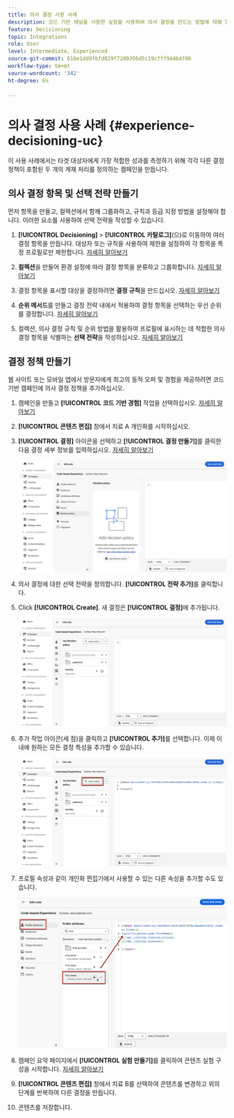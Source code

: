 ```yaml
---
title: 의사 결정 사용 사례
description: 코드 기반 채널을 사용한 실험을 사용하여 의사 결정을 만드는 방법에 대해 알아봅니다
feature: Decisioning
topic: Integrations
role: User
level: Intermediate, Experienced
source-git-commit: 616e1dd9fbfd029f7209356d5c19cfff9d4b4f06
workflow-type: tm+mt
source-wordcount: '342'
ht-degree: 6%

---
```


# 의사 결정 사용 사례 {#experience-decisioning-uc}

이 사용 사례에서는 타겟 대상자에게 가장 적합한 성과를 측정하기 위해 각각 다른 결정 정책이 포함된 두 개의 게재 처리를 정의하는 캠페인을 만듭니다.

## 의사 결정 항목 및 선택 전략 만들기

먼저 항목을 만들고, 컬렉션에서 함께 그룹화하고, 규칙과 등급 지정 방법을 설정해야 합니다. 이러한 요소를 사용하여 선택 전략을 작성할 수 있습니다.

1. **[!UICONTROL Decisioning]** > **[!UICONTROL 카탈로그]**(으)로 이동하여 여러 결정 항목을 만듭니다. 대상자 또는 규칙을 사용하여 제한을 설정하여 각 항목을 특정 프로필로만 제한합니다. [자세히 알아보기](items.md)

   <!--
   1. From the items list, click the **[!UICONTROL Edit schema]** button  and edit the custom attributes if needed. [Learn how to work with catalogs](catalogs.md)-->

1. **컬렉션**&#x200B;을 만들어 환경 설정에 따라 결정 항목을 분류하고 그룹화합니다. [자세히 알아보기](collections.md)

1. 결정 항목을 표시할 대상을 결정하려면 **결정 규칙**&#x200B;을 만드십시오. [자세히 알아보기](rules.md)

1. **순위 메서드**&#x200B;를 만들고 결정 전략 내에서 적용하여 결정 항목을 선택하는 우선 순위를 결정합니다. [자세히 알아보기](ranking.md)

1. 컬렉션, 의사 결정 규칙 및 순위 방법을 활용하여 프로필에 표시하는 데 적합한 의사 결정 항목을 식별하는 **선택 전략**&#x200B;을 작성하십시오. [자세히 알아보기](selection-strategies.md)

## 결정 정책 만들기

웹 사이트 또는 모바일 앱에서 방문자에게 최고의 동적 오퍼 및 경험을 제공하려면 코드 기반 캠페인에 의사 결정 정책을 추가하십시오.

<!--Define two delivery treatments each containing a different decision policy.-->

1. 캠페인을 만들고 **[!UICONTROL 코드 기반 경험]** 작업을 선택하십시오. [자세히 알아보기](../code-based/create-code-based.md)

1. **[!UICONTROL 콘텐츠 편집]** 창에서 치료 A 개인화를 시작하십시오.

1. **[!UICONTROL 결정]** 아이콘을 선택하고 **[!UICONTROL 결정 만들기]**&#x200B;를 클릭한 다음 결정 세부 정보를 입력하십시오. [자세히 알아보기](create-decision.md)

   ![](assets/decision-code-based-create.png)

1. 의사 결정에 대한 선택 전략을 정의합니다. **[!UICONTROL 전략 추가]**&#x200B;를 클릭합니다.

1. Click **[!UICONTROL Create]**. 새 결정은 **[!UICONTROL 결정]**&#x200B;에 추가됩니다.

   ![](assets/decision-code-based-decision-added.png)

1. 추가 작업 아이콘(세 점)을 클릭하고 **[!UICONTROL 추가]**&#x200B;를 선택합니다. 이제 이 내에 원하는 모든 결정 특성을 추가할 수 있습니다.

   ![](assets/decision-code-based-add-decision.png)

1. 프로필 속성과 같이 개인화 편집기에서 사용할 수 있는 다른 속성을 추가할 수도 있습니다.

   ![](assets/decision-code-based-decision-profile-attribute.png)

1. 캠페인 요약 페이지에서 **[!UICONTROL 실험 만들기]**&#x200B;를 클릭하여 콘텐츠 실험 구성을 시작합니다. [자세히 알아보기](../content-management/content-experiment.md)

1. **[!UICONTROL 콘텐츠 편집]** 창에서 치료 B를 선택하여 콘텐츠를 변경하고 위의 단계를 반복하여 다른 결정을 만듭니다.

1. 콘텐츠를 저장합니다.



